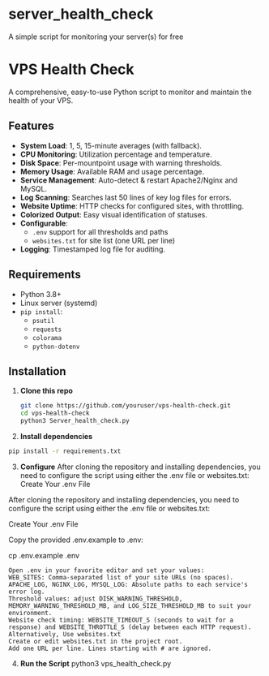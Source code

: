 # server_health_check
A simple script for monitoring your server(s) for free

# VPS Health Check

A comprehensive, easy-to-use Python script to monitor and maintain the health of your VPS.  

## Features

- **System Load**: 1, 5, 15-minute averages (with fallback).
- **CPU Monitoring**: Utilization percentage and temperature.
- **Disk Space**: Per-mountpoint usage with warning thresholds.
- **Memory Usage**: Available RAM and usage percentage.
- **Service Management**: Auto-detect & restart Apache2/Nginx and MySQL.
- **Log Scanning**: Searches last 50 lines of key log files for errors.
- **Website Uptime**: HTTP checks for configured sites, with throttling.
- **Colorized Output**: Easy visual identification of statuses.
- **Configurable**:  
  - `.env` support for all thresholds and paths  
  - `websites.txt` for site list (one URL per line)
- **Logging**: Timestamped log file for auditing.

## Requirements

- Python 3.8+
- Linux server (systemd)
- `pip install`:
  - `psutil`
  - `requests`
  - `colorama`
  - `python-dotenv`

## Installation

1. **Clone this repo**  
   ```bash
   git clone https://github.com/youruser/vps-health-check.git
   cd vps-health-check
   python3 Server_health_check.py
    ```

2. **Install dependencies**

  ```bash
  pip install -r requirements.txt
   ```
3. **Configure**
   After cloning the repository and installing dependencies, you need to configure the script using either the .env file or websites.txt:
   Create Your .env File

After cloning the repository and installing dependencies, you need to configure the script using either the .env file or websites.txt:

Create Your .env File

Copy the provided .env.example to .env:

cp .env.example .env

    Open .env in your favorite editor and set your values:
    WEB_SITES: Comma-separated list of your site URLs (no spaces).
    APACHE_LOG, NGINX_LOG, MYSQL_LOG: Absolute paths to each service's error log.
    Threshold values: adjust DISK_WARNING_THRESHOLD, MEMORY_WARNING_THRESHOLD_MB, and LOG_SIZE_THRESHOLD_MB to suit your environment.
    Website check timing: WEBSITE_TIMEOUT_S (seconds to wait for a response) and WEBSITE_THROTTLE_S (delay between each HTTP request).
    Alternatively, Use websites.txt
    Create or edit websites.txt in the project root.
    Add one URL per line. Lines starting with # are ignored.

4. **Run the Script**
   python3 vps_health_check.py
